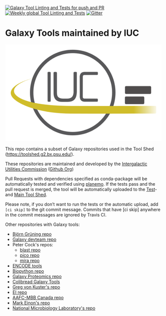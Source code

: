 [![Galaxy Tool Linting and Tests for push and PR](https://github.com/galaxyproject/tools-iuc/workflows/Galaxy%20Tool%20Linting%20and%20Tests%20for%20push%20and%20PR/badge.svg)](https://github.com/galaxyproject/tools-iuc/actions?query=workflow%3A%22Galaxy+Tool+Linting+and+Tests+for+push+and+PR%22)
[![Weekly global Tool Linting and Tests](https://github.com/galaxyproject/tools-iuc/workflows/Weekly%20global%20Tool%20Linting%20and%20Tests/badge.svg)](https://github.com/galaxyproject/tools-iuc/actions?query=workflow%3A%22Weekly+global+Tool+Linting+and+Tests%22)
[![Gitter](https://badges.gitter.im/galaxyproject/tools-iuc.svg)](https://gitter.im/galaxy-iuc/iuc?utm_source=badge&utm_medium=badge&utm_campaign=pr-badge&utm_content=badge) 

Galaxy Tools maintained by IUC
==============================

![](iuc_logo.png)

This repo contains a subset of Galaxy repositories used in the Tool Shed (https://toolshed.g2.bx.psu.edu/).

These repositories are maintained and developed by the [Intergalactic Utilities Commission](https://galaxyproject.org/iuc/) ([Github Org](https://github.com/galaxy-iuc/))

Pull Requests with dependencies specified as conda-package will be automatically tested and verified using [planemo](https://github.com/galaxyproject/planemo). If the tests pass and the pull request is merged, the tool will be automatically uploaded to the [Test](http://testtoolshed.g2.bx.psu.edu/)- and [Main Tool Shed](http://toolshed.g2.bx.psu.edu/).

Please note, if you don’t want to run the tests or the automatic upload, add `[ci skip]` to the git commit message.
Commits that have [ci skip] anywhere in the commit messages are ignored by Travis CI.


Other repositories with Galaxy tools:
 * [Björn Grüning repo](https://github.com/bgruening/galaxytools)
 * [Galaxy devteam repo](https://github.com/galaxyproject/tools-devteam)
 * Peter Cock's repos:
   * [blast repo](https://github.com/peterjc/galaxy_blast)
   * [pico repo](https://github.com/peterjc/pico_galaxy)
   * [mira repo](https://github.com/peterjc/galaxy_mira)
 * [ENCODE tools](https://github.com/modENCODE-DCC/Galaxy)
 * [Biopython repo](https://github.com/biopython/galaxy_packages)
 * [Galaxy Proteomics repo](https://github.com/galaxyproteomics/tools-galaxyp)
 * [Colibread Galaxy Tools](https://github.com/genouest/tools-colibread)
 * [Greg von Kuster's repo](https://github.com/gregvonkuster/galaxy-csg)
 * [EI repo](https://github.com/TGAC/earlham-galaxytools)
 * [AAFC-MBB Canada repo](https://github.com/AAFC-MBB/Galaxy/tree/master/wrappers)
 * [Mark Einon's repo](https://gitlab.com/einonm/galaxy-tools)
 * [National Microbiology Laboratory's repo](https://github.com/phac-nml/galaxy_tools)

 
